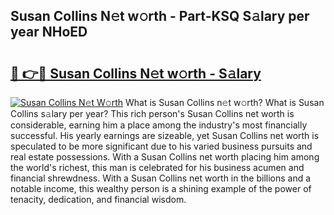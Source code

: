 ## Susan Collins N𝚎t w𝚘rth - Part-KSQ S𝚊lary per year NHoED

# <h2><a href="http://gc2pg0.nevu.top/?p=Susan+Collins">🔗 👉🔴 Susan Collins N𝚎t w𝚘rth - S𝚊lary</a></h2>

[![Susan Collins N𝚎t W𝚘rth](https://i.imgur.com/Oavwk0R.jpeg)](http://gc2pg0.nevu.top/?p=Susan+Collins)
What is Susan Collins n𝚎t w𝚘rth? What is Susan Collins s𝚊lary per year?
This rich person's Susan Collins net worth is considerable, earning him a place among the industry's most financially successful. His yearly earnings are sizeable, yet Susan Collins net worth is speculated to be more significant due to his varied business pursuits and real estate possessions. With a Susan Collins net worth placing him among the world's richest, this man is celebrated for his business acumen and financial shrewdness. With a Susan Collins net worth in the billions and a notable income, this wealthy person is a shining example of the power of tenacity, dedication, and financial wisdom.
